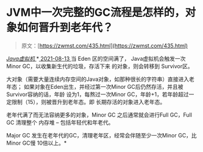 <!--yml
category: 未分类
date: 0001-01-01 00:00:00
--->

# JVM中一次完整的GC流程是怎样的，对象如何晋升到老年代？

> 原文：[https://zwmst.com/435.html](https://zwmst.com/435.html)

   [ *Java虚拟机* ](https://zwmst.com/java%e8%99%9a%e6%8b%9f%e6%9c%ba)*[ <time datetime="2021-08-14T06:47:33+08:00"> 2021-08-13 </time> ](https://zwmst.com/435.html)  当 Eden 区的空间满了， Java虚拟机会触发一次 Minor GC，以收集新生代的垃圾，存活下来 的对象，则会转移到 Survivor区。

大对象（需要大量连续内存空间的Java对象，如那种很长的字符串）直接进入老年态； 如果对象在Eden出生，并经过第一次Minor GC后仍然存活，并且被Survivor容纳的话，年龄 设为1，每熬过一次Minor GC，年龄+1，若年龄超过一定限制（15），则被晋升到老年态。即 长期存活的对象进入老年态。

老年代满了而无法容纳更多的对象，Minor GC 之后通常就会进行Full GC，Full GC 清理整个 内存堆 – 包括年轻代和年老代。

Major GC 发生在老年代的GC，清理老年区，经常会伴随至少一次Minor GC，比Minor GC慢 10倍以上。*